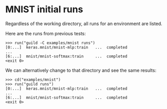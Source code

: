 # MNIST initial runs

Regardless of the working directory, all runs for an environment are
listed.

Here are the runs from previous tests:

    >>> run("guild -C examples/mnist runs")
    [0:...]  keras.mnist/mnist-mlp:train   ...  completed
    ...
    [6:...]  mnist/mnist-softmax:train     ...  completed
    <exit 0>

We can alternatively change to that directory and see the same results:

    >>> cd("examples/mnist")
    >>> run("guild runs")
    [0:...]  keras.mnist/mnist-mlp:train   ...  completed
    ...
    [6:...]  mnist/mnist-softmax:train     ...  completed
    <exit 0>
